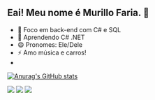 ## Eai! Meu nome é Murillo Faria. 👋

<!--
**MurilloNFaria/MurilloNFaria** is a ✨ _special_ ✨ repository because its `README.md` (this file) appears on your GitHub profile.

Here are some ideas to get you started:
-->

- 🔭 Foco em back-end com C# e SQL
- 🌱 Aprendendo C# .NET
- 😄 Pronomes: Ele/Dele
- ⚡ Amo música e carros!
- 
[![Anurag's GitHub stats](https://github-readme-stats.vercel.app/api?username=MurilloNFaria&hide=contribs,prs)](https://github.com/anuraghazra/github-readme-stats)

<div> 
  <a href="https://instagram.com/murillxnf" target="_blank"><img src="https://img.shields.io/badge/-Instagram-%23E4405F?style=for-the-badge&logo=instagram&logoColor=white" target="_blank"></a>
  <a href = "mailto:nascimentomurillo24@gmail.com"><img src="https://img.shields.io/badge/-Gmail-%23333?style=for-the-badge&logo=gmail&logoColor=white" target="_blank"></a>
  <a href="https://www.linkedin.com/in/murillo-nascimento-faria/" target="_blank"><img src="https://img.shields.io/badge/-LinkedIn-%230077B5?style=for-the-badge&logo=linkedin&logoColor=white" target="_blank"></a> 
  
</div>
